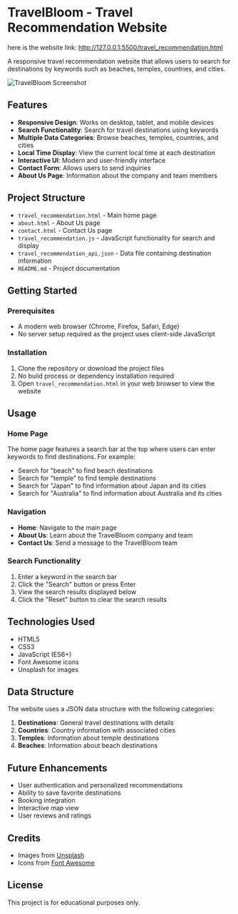 # TravelBloom - Travel Recommendation Website

here is the website link: http://127.0.0.1:5500/travel_recommendation.html


A responsive travel recommendation website that allows users to search for destinations by keywords such as beaches, temples, countries, and cities.

![TravelBloom Screenshot](https://images.unsplash.com/photo-1476514525535-07fb3b4ae5f1?ixlib=rb-4.0.3&ixid=M3wxMjA3fDB8MHxwaG90by1wYWdlfHx8fGVufDB8fHx8fA%3D%3D&auto=format&fit=crop&w=400&q=80)

## Features

- **Responsive Design**: Works on desktop, tablet, and mobile devices
- **Search Functionality**: Search for travel destinations using keywords
- **Multiple Data Categories**: Browse beaches, temples, countries, and cities
- **Local Time Display**: View the current local time at each destination
- **Interactive UI**: Modern and user-friendly interface
- **Contact Form**: Allows users to send inquiries
- **About Us Page**: Information about the company and team members

## Project Structure

- `travel_recommendation.html` - Main home page
- `about.html` - About Us page
- `contact.html` - Contact Us page
- `travel_recommendation.js` - JavaScript functionality for search and display
- `travel_recommendation_api.json` - Data file containing destination information
- `README.md` - Project documentation

## Getting Started

### Prerequisites

- A modern web browser (Chrome, Firefox, Safari, Edge)
- No server setup required as the project uses client-side JavaScript

### Installation

1. Clone the repository or download the project files
2. No build process or dependency installation required
3. Open `travel_recommendation.html` in your web browser to view the website

## Usage

### Home Page

The home page features a search bar at the top where users can enter keywords to find destinations. For example:

- Search for "beach" to find beach destinations
- Search for "temple" to find temple destinations
- Search for "Japan" to find information about Japan and its cities
- Search for "Australia" to find information about Australia and its cities

### Navigation

- **Home**: Navigate to the main page
- **About Us**: Learn about the TravelBloom company and team
- **Contact Us**: Send a message to the TravelBloom team

### Search Functionality

1. Enter a keyword in the search bar
2. Click the "Search" button or press Enter
3. View the search results displayed below
4. Click the "Reset" button to clear the search results

## Technologies Used

- HTML5
- CSS3
- JavaScript (ES6+)
- Font Awesome icons
- Unsplash for images

## Data Structure

The website uses a JSON data structure with the following categories:

1. **Destinations**: General travel destinations with details
2. **Countries**: Country information with associated cities
3. **Temples**: Information about temple destinations
4. **Beaches**: Information about beach destinations

## Future Enhancements

- User authentication and personalized recommendations
- Ability to save favorite destinations
- Booking integration
- Interactive map view
- User reviews and ratings

## Credits

- Images from [Unsplash](https://unsplash.com)
- Icons from [Font Awesome](https://fontawesome.com)

## License

This project is for educational purposes only. 
